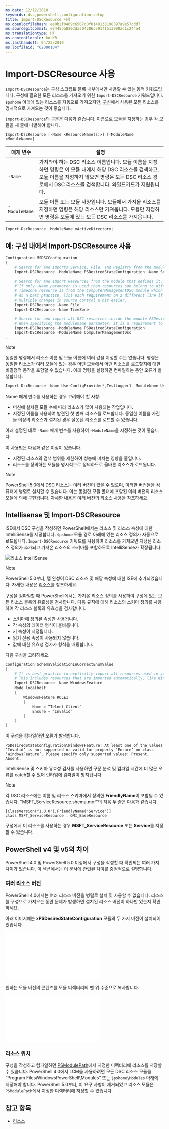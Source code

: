 ```yaml
---
ms.date: 12/12/2018
keywords: dsc,powershell,configuration,setup
title: Import-DSCResource 사용
ms.openlocfilehash: ee0b2f0469c6507c8f0148138198597a9e57cdd7
ms.sourcegitcommit: e7445ba8203da304286c591ff513900ad1c244a4
ms.translationtype: HT
ms.contentlocale: ko-KR
ms.lasthandoff: 04/23/2019
ms.locfileid: "62080104"
---
```

# <a name="using-import-dscresource"></a>Import-DSCResource 사용

`Import-DScResource`는 구성 스크립트 블록 내부에서만 사용할 수 있는 동적 키워드입니다. 구성에 필요한 모든 리소스를 가져오기 위한 `Import-DSCResource` 키워드입니다. `$pshome` 아래에 있는 리소스를 자동으로 가져오지만, [구성](Configurations.md)에서 사용된 모든 리소스를 명시적으로 가져오는 것이 좋습니다.

`Import-DSCResource`의 구문은 다음과 같습니다.  이름으로 모듈을 지정하는 경우 각 모듈을 새 줄에 나열해야 합니다.

```syntax
Import-DscResource [-Name <ResourceName(s)>] [-ModuleName <ModuleName>]
```

|매개 변수  |설명  |
|---------|---------|
|`-Name`|가져와야 하는 DSC 리소스 이름입니다. 모듈 이름을 지정하면 명령은 이 모듈 내에서 해당 DSC 리소스를 검색하고, 모듈 이름을 지정하지 않으면 명령은 모든 DSC 리소스 경로에서 DSC 리소스를 검색합니다. 와일드카드가 지원됩니다.|
|`-ModuleName`|모듈 이름 또는 모듈 사양입니다.  모듈에서 가져올 리소스를 지정하면 명령은 해당 리소스만 가져옵니다. 모듈만 지정하면 명령은 모듈에 있는 모든 DSC 리소스를 가져옵니다.|

```powershell
Import-DscResource -ModuleName xActiveDirectory;
```

## <a name="example-use-import-dscresource-within-a-configuration"></a>예: 구성 내에서 Import-DSCResource 사용

```powershell
Configuration MSDSCConfiguration
{
    # Search for and imports Service, File, and Registry from the module PSDesiredStateConfiguration.
    Import-DSCResource -ModuleName PSDesiredStateConfiguration -Name Service, File, Registry
    
    # Search for and import Resource1 from the module that defines it.
    # If only –Name parameter is used then resources can belong to different PowerShell modules as well.
    # TimeZone resource is from the ComputerManagementDSC module which is not installed by default.
    # As a best practice, list each requirement on a different line if possible.  This makes reviewing
    # multiple changes in source control a bit easier.
    Import-DSCResource -Name File
    Import-DSCResource -Name TimeZone

    # Search for and import all DSC resources inside the module PSDesiredStateConfiguration.
    # When specifying the modulename parameter, it is a requirement to list each on a new line.
    Import-DSCResource -ModuleName PSDesiredStateConfiguration
    Import-DSCResource -ModuleName ComputerManagementDsc
...
```

> [!NOTE]
> 동일한 명령에서 리소스 이름 및 모듈 이름에 여러 값을 지정할 수는 없습니다. 명령은 동일한 리소스가 여러 모듈에 있는 경우 어떤 모듈에서 어떤 리소스를 로드할지에 대한 비결정적 동작을 포함할 수 없습니다. 아래 명령을 실행하면 컴파일하는 동안 오류가 발생합니다.
>
> ```powershell
> Import-DscResource -Name UserConfigProvider*,TestLogger1 -ModuleName UserConfigProv,PsModuleForTestLogger
> ```

Name 매개 변수를 사용하는 경우 고려해야 할 사항:

- 머신에 설치된 모듈 수에 따라 리소스가 많이 사용되는 작업입니다.
- 지정된 이름을 사용하여 발견된 첫 번째 리소스를 로드합니다. 동일한 이름을 가진 둘 이상의 리소스가 설치된 경우 잘못된 리소스를 로드할 수 있습니다.

아래 설명된 대로 `-Name` 매개 변수를 사용하여 `–ModuleName`을 지정하는 것이 좋습니다.

이 사용법은 다음과 같은 이점이 있습니다.

- 지정된 리소스의 검색 범위를 제한하여 성능에 미치는 영향을 줄입니다.
- 리소스를 정의하는 모듈을 명시적으로 정의하므로 올바른 리소스가 로드됩니다.

> [!NOTE]
> PowerShell 5.0에서 DSC 리소스는 여러 버전이 있을 수 있으며, 이러한 버전들을 컴퓨터에 병렬로 설치할 수 있습니다. 이는 동일한 모듈 폴더에 포함된 여러 버전의 리소스 모듈에 의해 구현됩니다.
> 자세한 내용은 [여러 버전의 리소스 사용](sxsresource.md)을 참조하세요.

## <a name="intellisense-with-import-dscresource"></a>Intellisense 및 Import-DSCResource

ISE에서 DSC 구성을 작성하면 PowerShell에서는 리소스 및 리소스 속성에 대한 IntelliSense를 제공합니다. `$pshome` 모듈 경로 아래에 있는 리소스 정의가 자동으로 로드됩니다. `Import-DSCResource` 키워드를 사용하여 리소스를 가져오면 지정된 리소스 정의가 추가되고 가져온 리소스의 스키마를 포함하도록 IntelliSense가 확장됩니다.

![리소스 IntelliSense](/media/resource-intellisense.png)

> [!NOTE]
> PowerShell 5.0부터, 탭 완성이 DSC 리소스 및 해당 속성에 대한 ISE에 추가되었습니다. 자세한 내용은 [리소스](../resources/resources.md)를 참조하세요.

구성을 컴파일할 때 PowerShell에서는 가져온 리소스 정의를 사용하여 구성에 있는 모든 리소스 블록의 유효성을 검사합니다.
다음 규칙에 대해 리소스의 스키마 정의를 사용하여 각 리소스 블록의 유효성을 검사합니다.

- 스키마에 정의된 속성만 사용됩니다.
- 각 속성의 데이터 형식이 올바릅니다.
- 키 속성이 지정됩니다.
- 읽기 전용 속성이 사용되지 않습니다.
- 값에 대한 유효성 검사가 형식을 매핑합니다.

다음 구성을 고려하세요.

```powershell
Configuration SchemaValidationInCorrectEnumValue
{
    # It is best practice to explicitly import all resources used in your Configuration.
    # This includes resources that are imported automatically, like WindowsFeature.
    Import-DSCResource -Name WindowsFeature
    Node localhost
    {
        WindowsFeature ROLE1
        {
            Name = “Telnet-Client”
            Ensure = “Invalid”
        }
    }
}
```

이 구성을 컴파일하면 오류가 발생합니다.

```output
PSDesiredStateConfiguration\WindowsFeature: At least one of the values ‘Invalid’ is not supported or valid for property ‘Ensure’ on class ‘WindowsFeature’. Please specify only supported values: Present, Absent.
```

IntelliSense 및 스키마 유효성 검사를 사용하면 구문 분석 및 컴파일 시간에 더 많은 오류를 catch할 수 있어 런타임에 컴파일이 방지됩니다.

> [!NOTE]
> 각 DSC 리소스에는 이름 및 리소스 스키마에서 정의한 **FriendlyName**이 포함될 수 있습니다. "MSFT_ServiceResource.shema.mof"의 처음 두 줄은 다음과 같습니다.
> ```syntax
> [ClassVersion("1.0.0"),FriendlyName("Service")]
> class MSFT_ServiceResource : OMI_BaseResource
> ```
> 구성에서 이 리소스를 사용하는 경우 **MSFT_ServiceResource** 또는 **Service**를 지정할 수 있습니다.

## <a name="powershell-v4-and-v5-differences"></a>PowerShell v4 및 v5의 차이

PowerShell 4.0 및 PowerShell 5.0 이상에서 구성을 작성할 때 확인되는 여러 가지 차이가 있습니다. 이 섹션에서는 이 문서에 관련된 차이를 중점적으로 설명합니다.

### <a name="multiple-resource-versions"></a>여러 리소스 버전

PowerShell 4.0에서는 여러 리소스 버전을 병렬로 설치 및 사용할 수 없습니다. 리소스를 구성으로 가져오는 동안 문제가 발생하면 설치된 리소스 버전이 하나만 있는지 확인하세요.

아래 이미지에는 **xPSDesiredStateConfiguration** 모듈의 두 가지 버전이 설치되어 있습니다.

![수정된 여러 리소스 버전](/media/multiple-resource-versions-broken.md)

원하는 모듈 버전의 콘텐츠를 모듈 디렉터리의 맨 위 수준으로 복사합니다.

![수정된 여러 리소스 버전](/media/multiple-resource-versions-fixed.md)

### <a name="resource-location"></a>리소스 위치

구성을 작성하고 컴파일하면 [PSModulePath](/powershell/developer/module/modifying-the-psmodulepath-installation-path)에서 지정한 디렉터리에 리소스를 저장할 수 있습니다. PowerShell 4.0에서 LCM을 사용하려면 모든 DSC 리소스 모듈을 “Program Files\WindowsPowerShell\Modules” 또는 `$pshome\Modules` 아래에 저장해야 합니다. PowerShell 5.0부터, 이 요구 사항이 제거되었고 리소스 모듈은 `PSModulePath`에서 지정한 디렉터리에 저장할 수 있습니다.

## <a name="see-also"></a>참고 항목

- [리소스](../resources/resources.md)
